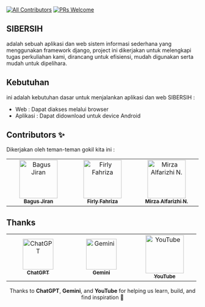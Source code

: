 &nbsp;

[![All Contributors](https://img.shields.io/badge/all_contributors-3-orange.svg?style=flat-square)](#contributors-)
[![PRs Welcome](https://img.shields.io/badge/PRs-welcome-brightgreen.svg?style=flat-square)](http://makeapullrequest.com)

## SIBERSIH

adalah sebuah aplikasi dan web sistem informasi sederhana yang menggunakan framework django,
project ini dikerjakan untuk melengkapi tugas perkuliahan kami, dirancang untuk efisiensi,
mudah digunakan serta mudah untuk dipelihara.

## Kebutuhan

ini adalah kebutuhan dasar untuk menjalankan aplikasi dan web SIBERSIH :

- Web : Dapat diakses melalui browser 
- Aplikasi : Dapat didownload untuk device Android

## Contributors ✨

Dikerjakan oleh teman-teman gokil kita ini :

<!-- ALL-CONTRIBUTORS-LIST:START - Do not remove or modify this section -->
<!-- prettier-ignore-start -->
<!-- markdownlint-disable -->
<table>
  <tbody>
    <tr>
      <td align="center" valign="top" width="14.28%"><a href="https://github.com/bagusjiran"><img src="https://avatars.githubusercontent.com/u/105334973?v=4?s=100" width="100px;" alt="Bagus Jiran"/><br /><sub><b>Bagus Jiran</b></sub></a><br /></td>
      <td align="center" valign="top" width="14.28%"><a href="https://github.com/firlyfahrizaa"><img src="https://avatars.githubusercontent.com/u/150601949?v=4?s=100" width="100px;" alt="Firly Fahriza"/><br /><sub><b>Firly Fahriza</b></sub></a><br /></td>
      <td align="center" valign="top" width="14.28%"><a href="https://github.com/Yawa-Tori"><img src="https://avatars.githubusercontent.com/u/208153721?v=4?s=100" width="100px;" alt="Mirza Alfarizhi N."/><br /><sub><b>Mirza Alfarizhi N.</b></sub></a><br /></td>
    </tr>    
  </tbody>
</table>

<!-- markdownlint-restore -->
<!-- prettier-ignore-end -->

<!-- ALL-CONTRIBUTORS-LIST:END -->

## Thanks

<table align="center">
  <tr>
    <td align="center" width="150">
      <a href="https://chat.openai.com/">
        <img src="https://upload.wikimedia.org/wikipedia/commons/e/ef/ChatGPT-Logo.svg" width="80px;" alt="ChatGPT"/><br>
        <sub><b>ChatGPT</b></sub>
      </a>
    </td>
    <td align="center" width="150">
      <a href="https://gemini.google.com/">
        <img src="http://upload.wikimedia.org/wikipedia/commons/8/8a/Google_Gemini_logo.svg" width="80px;" alt="Gemini"/><br>
        <sub><b>Gemini</b></sub>
      </a>
    </td>
    <td align="center" width="150">
      <a href="https://www.youtube.com/">
        <img src="https://upload.wikimedia.org/wikipedia/commons/b/b8/YouTube_Logo_2017.svg" width="100px;" alt="YouTube"/><br>
        <sub><b>YouTube</b></sub>
      </a>
    </td>
  </tr>
</table>

<p align="center">
Thanks to <b>ChatGPT</b>, <b>Gemini</b>, and <b>YouTube</b> for helping us learn, build, and find inspiration 🚀
</p>

